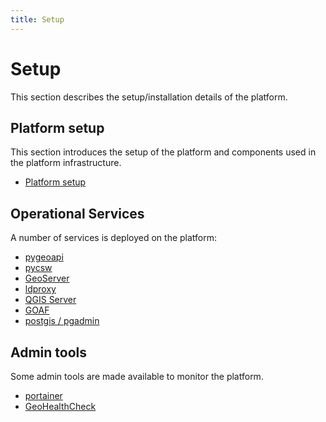 ```yaml
---
title: Setup
---
```


# Setup

This section describes the setup/installation details of the platform.

##  Platform setup

This section introduces the setup of the platform and 
components used in the platform infrastructure.

* [Platform setup](platform.md) 

## Operational Services

A number of services is deployed on the platform:

* [pygeoapi](pygeoapi.md)
* [pycsw](pycsw.md)
* [GeoServer](geoserver.md)
* [ldproxy](ldproxy.md)
* [QGIS Server](qgis.md)
* [GOAF](goaf.md)
* [postgis / pgadmin](postgis.md)

## Admin tools

Some admin tools are made available to monitor the platform. 

* [portainer](portainer.md)
* [GeoHealthCheck](ghc.md)